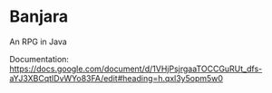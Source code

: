 # Banjara
An RPG in Java

Documentation: https://docs.google.com/document/d/1VHjPsjrgaaTOCCGuRUt_dfs-aYJ3XBCqtIDvWYo83FA/edit#heading=h.qxl3y5opm5w0
